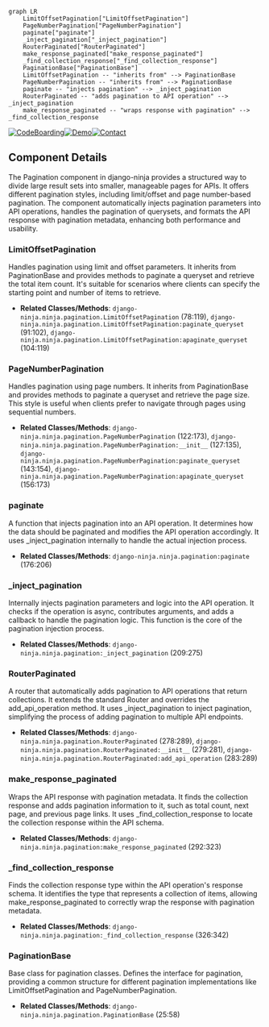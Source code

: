 ```mermaid
graph LR
    LimitOffsetPagination["LimitOffsetPagination"]
    PageNumberPagination["PageNumberPagination"]
    paginate["paginate"]
    _inject_pagination["_inject_pagination"]
    RouterPaginated["RouterPaginated"]
    make_response_paginated["make_response_paginated"]
    _find_collection_response["_find_collection_response"]
    PaginationBase["PaginationBase"]
    LimitOffsetPagination -- "inherits from" --> PaginationBase
    PageNumberPagination -- "inherits from" --> PaginationBase
    paginate -- "injects pagination" --> _inject_pagination
    RouterPaginated -- "adds pagination to API operation" --> _inject_pagination
    make_response_paginated -- "wraps response with pagination" --> _find_collection_response
```
[![CodeBoarding](https://img.shields.io/badge/Generated%20by-CodeBoarding-9cf?style=flat-square)](https://github.com/CodeBoarding/CodeBoarding)[![Demo](https://img.shields.io/badge/Try%20our-Demo-blue?style=flat-square)](https://www.codeboarding.org/demo)[![Contact](https://img.shields.io/badge/Contact%20us%20-%20codeboarding@gmail.com-lightgrey?style=flat-square)](mailto:codeboarding@gmail.com)

## Component Details

The Pagination component in django-ninja provides a structured way to divide large result sets into smaller, manageable pages for APIs. It offers different pagination styles, including limit/offset and page number-based pagination. The component automatically injects pagination parameters into API operations, handles the pagination of querysets, and formats the API response with pagination metadata, enhancing both performance and usability.

### LimitOffsetPagination
Handles pagination using limit and offset parameters. It inherits from PaginationBase and provides methods to paginate a queryset and retrieve the total item count. It's suitable for scenarios where clients can specify the starting point and number of items to retrieve.
- **Related Classes/Methods**: `django-ninja.ninja.pagination.LimitOffsetPagination` (78:119), `django-ninja.ninja.pagination.LimitOffsetPagination:paginate_queryset` (91:102), `django-ninja.ninja.pagination.LimitOffsetPagination:apaginate_queryset` (104:119)

### PageNumberPagination
Handles pagination using page numbers. It inherits from PaginationBase and provides methods to paginate a queryset and retrieve the page size. This style is useful when clients prefer to navigate through pages using sequential numbers.
- **Related Classes/Methods**: `django-ninja.ninja.pagination.PageNumberPagination` (122:173), `django-ninja.ninja.pagination.PageNumberPagination:__init__` (127:135), `django-ninja.ninja.pagination.PageNumberPagination:paginate_queryset` (143:154), `django-ninja.ninja.pagination.PageNumberPagination:apaginate_queryset` (156:173)

### paginate
A function that injects pagination into an API operation. It determines how the data should be paginated and modifies the API operation accordingly. It uses _inject_pagination internally to handle the actual injection process.
- **Related Classes/Methods**: `django-ninja.ninja.pagination:paginate` (176:206)

### _inject_pagination
Internally injects pagination parameters and logic into the API operation. It checks if the operation is async, contributes arguments, and adds a callback to handle the pagination logic. This function is the core of the pagination injection process.
- **Related Classes/Methods**: `django-ninja.ninja.pagination:_inject_pagination` (209:275)

### RouterPaginated
A router that automatically adds pagination to API operations that return collections. It extends the standard Router and overrides the add_api_operation method. It uses _inject_pagination to inject pagination, simplifying the process of adding pagination to multiple API endpoints.
- **Related Classes/Methods**: `django-ninja.ninja.pagination.RouterPaginated` (278:289), `django-ninja.ninja.pagination.RouterPaginated:__init__` (279:281), `django-ninja.ninja.pagination.RouterPaginated:add_api_operation` (283:289)

### make_response_paginated
Wraps the API response with pagination metadata. It finds the collection response and adds pagination information to it, such as total count, next page, and previous page links. It uses _find_collection_response to locate the collection response within the API schema.
- **Related Classes/Methods**: `django-ninja.ninja.pagination:make_response_paginated` (292:323)

### _find_collection_response
Finds the collection response type within the API operation's response schema. It identifies the type that represents a collection of items, allowing make_response_paginated to correctly wrap the response with pagination metadata.
- **Related Classes/Methods**: `django-ninja.ninja.pagination:_find_collection_response` (326:342)

### PaginationBase
Base class for pagination classes. Defines the interface for pagination, providing a common structure for different pagination implementations like LimitOffsetPagination and PageNumberPagination.
- **Related Classes/Methods**: `django-ninja.ninja.pagination.PaginationBase` (25:58)